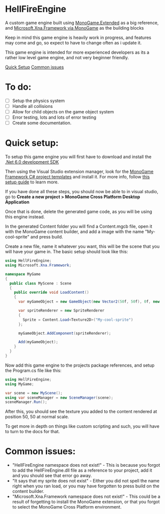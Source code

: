 # HellFireEngine
A custom game engine built using [MonoGame.Extended](https://github.com/craftworkgames/MonoGame.Extended) as a big reference, and [Microsoft.Xna.Framework via MonoGame](https://www.monogame.net/) as the building blocks

Keep in mind this game engine is heavily work in progress, and features may come and go, so expect to have to change often as i update it.

This game engine is intended for more experienced developers as its a rather low level game engine, and not very beginner friendly.

[Quick Setup](https://github.com/HellFireNeko/HellFireEngine/tree/main#quick-setup)
[Common issues](https://github.com/HellFireNeko/HellFireEngine/tree/main#common-issues)

# To do:
  - [ ] Setup the physics system
  - [ ] Handle all collisions
  - [ ] Allow for child objects on the game object system
  - [ ] Error testing, lots and lots of error testing
  - [ ] Create some documentation.

# Quick setup:
To setup this game engine you will first have to download and install the [.Net 6.0 development SDK](https://dotnet.microsoft.com/en-us/download/dotnet/6.0)

Then using the Visual Studio extension manager, look for the [MonoGame Framework C# project templates](https://marketplace.visualstudio.com/items?itemName=MonoGame.MonoGame-Templates-VSExtension) and install it.
For more info, follow [this setup guide](https://docs.monogame.net/articles/getting_started/0_getting_started.html) to learn more.

If you have done all these steps, you should now be able to in visual studio, go to **Create a new project > MonoGame Cross Platform Desktop Application**

Once that is done, delete the generated game code, as you will be using this engine instead.

In the generated Content folder you will find a Content.mgcb file, open it with the MonoGame content builder, and add a image with the name "My-cool-sprite" and press build.

Create a new file, name it whatever you want, this will be the scene that you will have your game in. The basic setup should look like this:
```cs
using HellFireEngine;
using Microsoft.Xna.Framework;

namespace MyGame
{
  public class MyScene : Scene
  {
    public override void LoadContent()
    {
      var myGameObject = new GameObject(new Vector2(50f, 50f), 0f, new Vector2(1f, 1f), SceneManager);

      var spriteRenderer = new SpriteRenderer
      {
        Sprite = Content.Load<Texture2D>("My-cool-sprite")
      };

      myGameObject.AddComponent(spriteRenderer);

      Add(myGameObject);
    }
  }
}
```

Now add this game engine to the projects package references, and setup the Program.cs file like this:
```cs
using HellFireEngine;
using MyGame;

var scene = new MyScene();
using var sceneManager = new SceneManager(scene);
sceneManager.Run();
```

After this, you should see the texture you added to the content rendered at position 50, 50 at normal scale.

To get more in depth on things like custom scripting and such, you will have to turn to the docs for that.

# Common issues:
  - "HellFireEngine namespace does not exist!" - This is because you forgot to add the HellFireEngine.dll file as a reference to your project, add it and you should see that error go away.
  - "It says that my sprite does not exist" - Either you did not spell the name right when you ran load, or you may have forgotten to press build on the content builder.
  - "Microsoft.Xna.Framework namespace does not exist!" - This could be a result of forgetting to install the MonoGame extension, or that you forgot to select the MonoGame Cross Platform environment.
